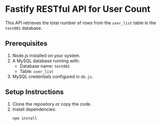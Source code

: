 # Fastify RESTful API for User Count

This API retrieves the total number of rows from the `user_list` table in the `test001` database.

## Prerequisites

1. Node.js installed on your system.
2. A MySQL database running with:
   - Database name: `test001`
   - Table: `user_list`
3. MySQL credentials configured in `db.js`.

## Setup Instructions

1. Clone the repository or copy the code.
2. Install dependencies:
   ```bash
   npm install
